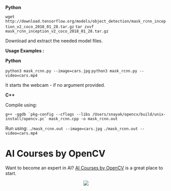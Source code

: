**Python**

`wget http://download.tensorflow.org/models/object_detection/mask_rcnn_inception_v2_coco_2018_01_28.tar.gz`
`tar zxvf mask_rcnn_inception_v2_coco_2018_01_28.tar.gz`

Download and extract the needed model files.

**Usage Examples :**

**Python**

`python3 mask_rcnn.py --image=cars.jpg`
`python3 mask_rcnn.py --video=cars.mp4`

It starts the webcam - if no argument provided.

**C++**

Compile using:

```g++ -ggdb `pkg-config --cflags --libs /Users/snayak/opencv/build/unix-install/opencv.pc` mask_rcnn.cpp -o mask_rcnn.out```

Run using:
`./mask_rcnn.out --image=cars.jpg`
`./mask_rcnn.out --video=cars.mp4`


# AI Courses by OpenCV

Want to become an expert in AI? [AI Courses by OpenCV](https://opencv.org/courses/) is a great place to start. 

<a href="https://opencv.org/courses/">
<p align="center"> 
<img src="https://www.learnopencv.com/wp-content/uploads/2020/04/AI-Courses-By-OpenCV-Github.png">
</p>
</a>
